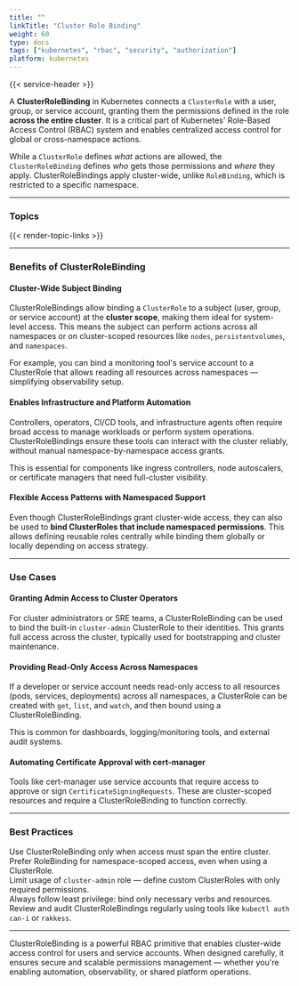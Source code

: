 ```yaml
---
title: ""
linkTitle: "Cluster Role Binding"
weight: 60
type: docs
tags: ["kubernetes", "rbac", "security", "authorization"]
platform: kubernetes
---
```


{{< service-header >}}

A **ClusterRoleBinding** in Kubernetes connects a `ClusterRole` with a user, group, or service account, granting them the permissions defined in the role **across the entire cluster**. It is a critical part of Kubernetes' Role-Based Access Control (RBAC) system and enables centralized access control for global or cross-namespace actions.

While a `ClusterRole` defines _what_ actions are allowed, the `ClusterRoleBinding` defines _who_ gets those permissions and _where_ they apply. ClusterRoleBindings apply cluster-wide, unlike `RoleBinding`, which is restricted to a specific namespace.

---

### Topics

{{< render-topic-links >}}

---

### Benefits of ClusterRoleBinding

#### Cluster-Wide Subject Binding

ClusterRoleBindings allow binding a `ClusterRole` to a subject (user, group, or service account) at the **cluster scope**, making them ideal for system-level access. This means the subject can perform actions across all namespaces or on cluster-scoped resources like `nodes`, `persistentvolumes`, and `namespaces`.

For example, you can bind a monitoring tool's service account to a ClusterRole that allows reading all resources across namespaces — simplifying observability setup.

#### Enables Infrastructure and Platform Automation

Controllers, operators, CI/CD tools, and infrastructure agents often require broad access to manage workloads or perform system operations. ClusterRoleBindings ensure these tools can interact with the cluster reliably, without manual namespace-by-namespace access grants.

This is essential for components like ingress controllers, node autoscalers, or certificate managers that need full-cluster visibility.

#### Flexible Access Patterns with Namespaced Support

Even though ClusterRoleBindings grant cluster-wide access, they can also be used to **bind ClusterRoles that include namespaced permissions**. This allows defining reusable roles centrally while binding them globally or locally depending on access strategy.

---

### Use Cases

#### Granting Admin Access to Cluster Operators

For cluster administrators or SRE teams, a ClusterRoleBinding can be used to bind the built-in `cluster-admin` ClusterRole to their identities. This grants full access across the cluster, typically used for bootstrapping and cluster maintenance.

#### Providing Read-Only Access Across Namespaces

If a developer or service account needs read-only access to all resources (pods, services, deployments) across all namespaces, a ClusterRole can be created with `get`, `list`, and `watch`, and then bound using a ClusterRoleBinding.

This is common for dashboards, logging/monitoring tools, and external audit systems.

#### Automating Certificate Approval with cert-manager

Tools like cert-manager use service accounts that require access to approve or sign `CertificateSigningRequests`. These are cluster-scoped resources and require a ClusterRoleBinding to function correctly.

---

### Best Practices

Use ClusterRoleBinding only when access must span the entire cluster.  
Prefer RoleBinding for namespace-scoped access, even when using a ClusterRole.  
Limit usage of `cluster-admin` role — define custom ClusterRoles with only required permissions.  
Always follow least privilege: bind only necessary verbs and resources.  
Review and audit ClusterRoleBindings regularly using tools like `kubectl auth can-i` or `rakkess`.

---

ClusterRoleBinding is a powerful RBAC primitive that enables cluster-wide access control for users and service accounts. When designed carefully, it ensures secure and scalable permissions management — whether you're enabling automation, observability, or shared platform operations.
